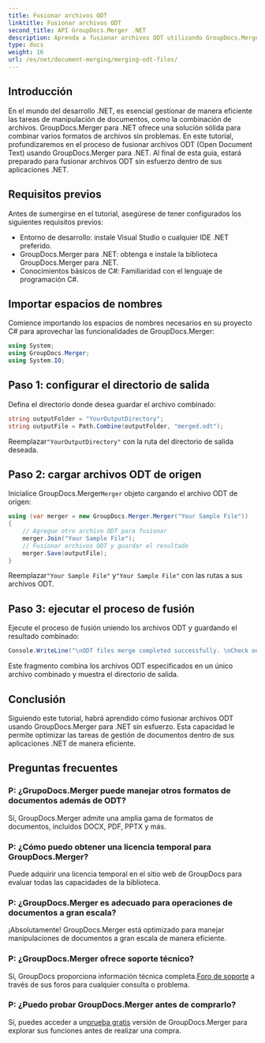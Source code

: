 ```yaml
---
title: Fusionar archivos ODT
linktitle: Fusionar archivos ODT
second_title: API GroupDocs.Merger .NET
description: Aprenda a fusionar archivos ODT utilizando GroupDocs.Merger para .NET sin esfuerzo. Mejore sus capacidades de gestión de documentos con esta poderosa biblioteca.
type: docs
weight: 16
url: /es/net/document-merging/merging-odt-files/
---
```

## Introducción
En el mundo del desarrollo .NET, es esencial gestionar de manera eficiente las tareas de manipulación de documentos, como la combinación de archivos. GroupDocs.Merger para .NET ofrece una solución sólida para combinar varios formatos de archivos sin problemas. En este tutorial, profundizaremos en el proceso de fusionar archivos ODT (Open Document Text) usando GroupDocs.Merger para .NET. Al final de esta guía, estará preparado para fusionar archivos ODT sin esfuerzo dentro de sus aplicaciones .NET.
## Requisitos previos
Antes de sumergirse en el tutorial, asegúrese de tener configurados los siguientes requisitos previos:
- Entorno de desarrollo: instale Visual Studio o cualquier IDE .NET preferido.
- GroupDocs.Merger para .NET: obtenga e instale la biblioteca GroupDocs.Merger para .NET.
- Conocimientos básicos de C#: Familiaridad con el lenguaje de programación C#.

## Importar espacios de nombres
Comience importando los espacios de nombres necesarios en su proyecto C# para aprovechar las funcionalidades de GroupDocs.Merger:
```csharp
using System; 
using GroupDocs.Merger;
using System.IO;
```
## Paso 1: configurar el directorio de salida
Defina el directorio donde desea guardar el archivo combinado:
```csharp
string outputFolder = "YourOutputDirectory";
string outputFile = Path.Combine(outputFolder, "merged.odt");
```
 Reemplazar`"YourOutputDirectory"` con la ruta del directorio de salida deseada.
## Paso 2: cargar archivos ODT de origen
 Inicialice GroupDocs.Merger`Merger` objeto cargando el archivo ODT de origen:
```csharp
using (var merger = new GroupDocs.Merger.Merger("Your Sample File"))
{
    // Agregue otro archivo ODT para fusionar
    merger.Join("Your Sample File");
    // Fusionar archivos ODT y guardar el resultado
    merger.Save(outputFile);
}
```
 Reemplazar`"Your Sample File"` y`"Your Sample File"` con las rutas a sus archivos ODT.
## Paso 3: ejecutar el proceso de fusión
Ejecute el proceso de fusión uniendo los archivos ODT y guardando el resultado combinado:
```csharp
Console.WriteLine("\nODT files merge completed successfully. \nCheck output in {0}", outputFolder);
```
Este fragmento combina los archivos ODT especificados en un único archivo combinado y muestra el directorio de salida.

## Conclusión
Siguiendo este tutorial, habrá aprendido cómo fusionar archivos ODT usando GroupDocs.Merger para .NET sin esfuerzo. Esta capacidad le permite optimizar las tareas de gestión de documentos dentro de sus aplicaciones .NET de manera eficiente.

## Preguntas frecuentes
### P: ¿GrupoDocs.Merger puede manejar otros formatos de documentos además de ODT?
Sí, GroupDocs.Merger admite una amplia gama de formatos de documentos, incluidos DOCX, PDF, PPTX y más.
### P: ¿Cómo puedo obtener una licencia temporal para GroupDocs.Merger?
Puede adquirir una licencia temporal en el sitio web de GroupDocs para evaluar todas las capacidades de la biblioteca.
### P: ¿GroupDocs.Merger es adecuado para operaciones de documentos a gran escala?
¡Absolutamente! GroupDocs.Merger está optimizado para manejar manipulaciones de documentos a gran escala de manera eficiente.
### P: ¿GroupDocs.Merger ofrece soporte técnico?
 Sí, GroupDocs proporciona información técnica completa.[Foro de soporte](https://forum.groupdocs.com/c/merger/32) a través de sus foros para cualquier consulta o problema.
### P: ¿Puedo probar GroupDocs.Merger antes de comprarlo?
 Sí, puedes acceder a un[prueba gratis](https://releases.groupdocs.com/) versión de GroupDocs.Merger para explorar sus funciones antes de realizar una compra.